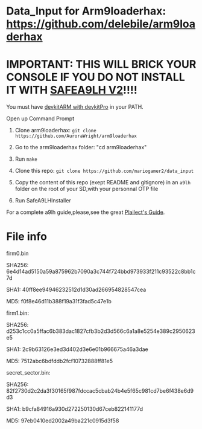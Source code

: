 
# Data_Input for Arm9loaderhax: https://github.com/delebile/arm9loaderhax

# IMPORTANT: THIS WILL BRICK YOUR CONSOLE IF YOU DO NOT INSTALL IT WITH [SAFEA9LH V2](https://github.com/AuroraWright/SafeA9LHInstaller/releases)!!!!

You must have [devkitARM with devkitPro](http://devkitpro.org/wiki/Getting_Started) in your PATH.

Open up Command Prompt

1. Clone arm9loaderhax:
`git clone https://github.com/AuroraWright/arm9loaderhax`

2. Go to the arm9loaderhax folder:
"cd arm9loaderhax"

3. Run `make`

4. Clone this repo:
`git clone https://github.com/mariogamer2/data_input`

5. Copy the content of this repo (exept README and gitignore) in an `a9lh` folder on the root of your SD,with your personnal OTP file

6. Run SafeA9LHInstaller

For a complete a9lh guide,please,see the great [Plailect's Guide](https://github.com/Plailect/Guide/wiki).

# File info

firm0.bin

SHA256:
6e4d14ad5150a59a875962b7090a3c744f724bbd973933f211c93522c8bb1c7d

SHA1:
40ff8ee94946232512d1d30ad266954828547cea

MD5:
f0f8e46d11b388f19a31f3fad5c47e1b

firm1.bin:

SHA256:
d253c1cc0a5ffac6b383dac1827cfb3b2d3d566c6a1a8e5254e389c2950623e5

SHA1:
2c9b63126e3ed3d402d3e6e01b966675a46a3dae

MD5:
7512abc6bdfddb2fcf10732888ff81e5

secret_sector.bin:

SHA256:
82f2730d2c2da3f30165f987fdccac5cbab24b4e5f65c981cd7be6f438e6d9d3

SHA1:
b9cfa84916a930d272250130d67ceb822141177d

MD5:
97eb0410ed2002a49ba221c0915d3f58
